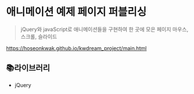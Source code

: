 # 애니메이션 예제 페이지 퍼블리싱

> jQuery와 javaScript로 애니메이션들을 구현하여 한 곳에 모은 페이지
> 마우스, 스크롤, 슬라이드

https://hoseonkwak.github.io/kwdream_project/main.html

## 📚라이브러리

- jQuery

